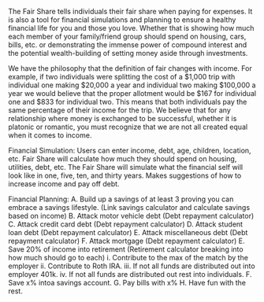 The Fair Share tells individuals their fair share when paying for expenses. It is also a tool for financial simulations and planning to ensure a healthy
financial life for you and those you love. Whether that is showing how much each member of your family/friend group should spend on housing, cars, bills, etc.
or demonstrating the immense power of compound interest and the potential wealth-building of setting money aside through investments.

We have the philosophy that the definition of fair changes with income. 
For example, if two individuals were splitting the cost of a $1,000 trip with individual one making $20,000 a year and individual two making $100,000
a year we would believe that the proper allotment would be $167 for individual one and $833 for individual two. This means that both individuals pay 
the same percentage of their income for the trip. We believe that for any relationship where money is exchanged to be successful, whether it is platonic
or romantic, you must recognize that we are not all created equal when it comes to income. 

Financial Simulation:
Users can enter income, debt, age, children, location, etc. Fair Share will calculate how much they should spend on housing, utilities, debt, etc.
The Fair Share will simulate what the financial self will look like in one, five, ten, and thirty years. Makes suggestions of how to increase income and pay off debt.

Financial Planning:
A. Build up a savings of at least 3 proving you can embrace a savings lifestyle. (Link savings calculator and calculate savings based on income)
B. Attack motor vehicle debt (Debt repayment calculator)
C. Attack credit card debt (Debt repayment calculator)
D. Attack student loan debt (Debt repayment calculator)
E. Attack miscellaneous debt (Debt repayment calculator)
F. Attack mortgage (Debt repayment calculator)
E. Save 20% of income into retirement (Retirement calculator breaking into how much should go to each)
i. Contribute to the max of the match by the employer
ii. Contribute to Roth IRA.
iii. If not all funds are distributed out into employer 401k.
iv. If not all funds are distributed out rest into individuals.
F. Save x% intoa  savings account.
G. Pay bills with x%
H. Have fun with the rest.
